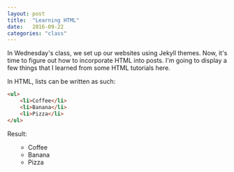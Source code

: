 ```yaml
---
layout: post
title:  "Learning HTML"
date:   2016-09-22
categories: "class"
---
```


In Wednesday's class, we set up our websites using Jekyll themes.
Now, it's time to figure out how to incorporate HTML into posts.
I'm going to display a few things that I learned  from some HTML tutorials here.

In HTML, lists can be written as such:

```html
<ul>
    <li>Coffee</li>
    <li>Banana</li>
    <li>Pizza</li>
</ul>
```

Result:
<ul>
    <ul>
    <li>Coffee</li>
    <li>Banana</li>
    <li>Pizza</li>
</ul>